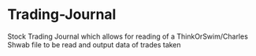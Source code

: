 # Trading-Journal
Stock Trading Journal which allows for reading of a ThinkOrSwim/Charles Shwab file to be read and output data of trades taken
